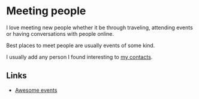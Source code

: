# Meeting people

I love meeting new people whether it be through traveling, attending events or having conversations with people online.

Best places to meet people are usually events of some kind.

I usually add any person I found interesting to [my contacts](../macOS/apps/contacts.md).

## Links

- [Awesome events](https://github.com/learn-anything/events#readme)

